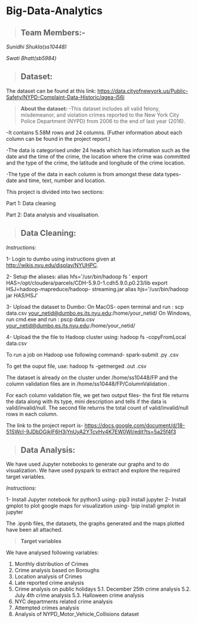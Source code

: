 # **Big-Data-Analytics** 

>## **Team Members:-**
  *Sunidhi Shukla(ss10448)*
  
   *Swati Bhatt(sb5984)*

>## **Dataset:**
The dataset can be found at this link: https://data.cityofnewyork.us/Public-Safety/NYPD-Complaint-Data-Historic/qgea-i56i

>**About the dataset:** 
-This dataset includes all valid felony, misdemeanor, and violation crimes reported to the New York City Police Department (NYPD) from 2006 to the end of last year (2016). 

-It contains 5.58M rows and 24 columns. (Futher information about each column can be found in the project report.)

-The data is categorised under 24 heads which has information such as the date and the time of the crime, the location where the crime was committed and the type of the crime, the latitude and longitude of the crime location.

-The type of the data in each column is from amongst these data types- date and time, text, number and location.


This project is divided into two sections:

Part 1: Data cleaning

Part 2: Data analysis and visualisation.


>## **Data Cleaning:**
*Instructions:*

1- Login to dumbo using instructions given at http://wikis.nyu.edu/display/NYUHPC.

2- Setup the aliases:
  alias hfs='/usr/bin/hadoop fs ' export HAS=/opt/cloudera/parcels/CDH-5.9.0-1.cdh5.9.0.p0.23/lib export HSJ=hadoop-mapreduce/hadoop-   streaming.jar  alias hjs='/usr/bin/hadoop jar $HAS/$HSJ'
  
3- Upload the dataset to Dumbo:
   On MacOS- open terminal and run : scp data.csv your_netid@dumbo.es.its.nyu.edu:/home/your_netid/
   On Windows, run cmd.exe and run : pscp data.csv your_netid@dumbo.es.its.nyu.edu:/home/your_netid/
   
4- Upload the the file to Hadoop cluster using: hadoop fs -copyFromLocal data.csv

To run a job on Hadoop use following command-
spark-submit <python-code>.py <dataset>.csv

To get the ouput file, use:
hadoop fs -getmerged <file-name>.out <file-name>.csv

The dataset is already on the cluster under /home/ss10448/FP and the column validation files are in /home/ss10448/FP/ColumnValidation .

For each column validation file, we get two output files- the first file returns the data along with its type, mini description and tells if the data is valid/invalid/null.
The second file returns the total count of valid/invalid/null rows in each column.

The link to the project report is- https://docs.google.com/document/d/18-51SWcI-9JDbDGjkIF6H3jYnUyA2YTcvHv4K7EW0WI/edit?ts=5a25f4f3 

>## **Data Analysis:**

We have used Jupyter notebooks to generate our graphs and to do visualization. We have used pyspark to extract and explore the required target variables.

*Instructions:*

1- Install Jupyter notebook for python3 using- pip3 install jupyter
2- Install gmplot to plot google maps for visualization using- !pip install gmplot in jupyter

The .ipynb files, the datasets, the graphs generated and the maps plotted have been all attached.

>**Target variables** 

We have analysed following variables:
1. Monthly distribution of Crimes
2. Crime analysis based on Boroughs
3. Location analysis of Crimes
4. Late reported crime analysis
5. Crime analysis on public holidays
		5.1. December 25th crime analysis
		5.2. July 4th crime analysis
		5.3. Halloween crime analysis
6. NYC departments related crime analysis
7. Attempted crimes analysis
8. Analysis of NYPD_Motor_Vehicle_Collisions dataset




